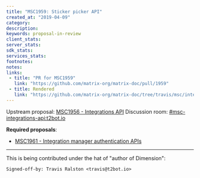 ```yaml
---
title: "MSC1959: Sticker picker API"
created_at: "2019-04-09"
category:
description:
keywords: proposal-in-review
client_stats:
server_stats:
sdk_stats:
services_stats:
footnotes:
notes:
links:
 - title: "PR for MSC1959"
   link: "https://github.com/matrix-org/matrix-doc/pull/1959"
 - title: Rendered
   link: "https://github.com/matrix-org/matrix-doc/tree/travis/msc/integrations/stickerpicker/proposals/1959-integrations-stickerpicker.md"
---
```

Upstream proposal: [MSC1956 - Integrations API](https://github.com/matrix-org/matrix-doc/pull/1956)
Discussion room: [#msc-integrations-api:t2bot.io](https://matrix.to/#/#msc-integrations-api:t2bot.io)

**Required proposals**:
* [MSC1961 - Integration manager authentication APIs](https://github.com/matrix-org/matrix-doc/pull/1961)

----

This is being contributed under the hat of "author of Dimension":
```
Signed-off-by: Travis Ralston <travis@t2bot.io>
```
